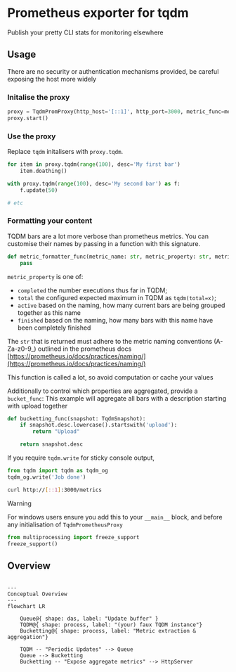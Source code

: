 # Prometheus exporter for tqdm

Publish your pretty CLI stats for monitoring elsewhere

## Usage

There are no security or authentication mechanisms provided, be careful exposing the host more widely

### Initalise the proxy

```python
proxy = TqdmPromProxy(http_host='[::1]', http_port=3000, metric_func=metric_formatter_func)
proxy.start()
```

### Use the proxy

Replace `tqdm` initalisers with `proxy.tqdm`.

```python
for item in proxy.tqdm(range(100), desc='My first bar')
    item.doathing()

with proxy.tqdm(range(100), desc='My second bar') as f:
    f.update(50)

# etc
```

### Formatting your content

TQDM bars are a lot more verbose than prometheus metrics.
You can customise their names by passing in a function with this signature.

```python
def metric_formatter_func(metric_name: str, metric_property: str, metric_scale: str) -> str:
    pass
```

`metric_property` is one of:

- `completed` the number executions thus far in TQDM;
- `total` the configured expected maximum in TQDM as `tqdm(total=x)`;
- `active` based on the naming, how many current bars are being grouped together as this name
- `finished` based on the naming, how many bars with this name have been completely finished

The `str` that is returned must adhere to the metric naming conventions (A-Za-z0-9\_) outlined in the prometheus docs [https://prometheus.io/docs/practices/naming/](https://prometheus.io/docs/practices/naming/)

This function is called a lot, so avoid computation or cache your values

Additionally to control which properties are aggregated, provide a `bucket_func`:
This example will aggregate all bars with a description starting with upload together

```python
def bucketting_func(snapshot: TqdmSnapshot):
    if snapshot.desc.lowercase().startswith('upload'):
        return "Upload"

    return snapshot.desc
```

If you require `tqdm.write` for sticky console output,

```python
from tqdm import tqdm as tqdm_og
tqdm_og.write('Job done')
```

```sh
curl http://[::1]:3000/metrics
```

> [!WARNING]  
> For windows users ensure you add this to your `__main__` block, and before any initialisation of `TqdmPrometheusProxy`
>
> ```python
> from multiprocessing import freeze_support
> freeze_support()
> ```

## Overview

```mermaid

---
Conceptual Overview
---
flowchart LR

    Queue@{ shape: das, label: "Update buffer" }
    TQDM@{ shape: process, label: "(your) faux TQDM instance"}
    Bucketting@{ shape: process, label: "Metric extraction & aggregation"}

    TQDM -- "Periodic Updates" --> Queue
    Queue --> Bucketting
    Bucketting -- "Expose aggregate metrics" --> HttpServer

```
